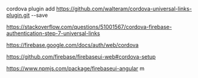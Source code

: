 cordova plugin add https://github.com/walteram/cordova-universal-links-plugin.git --save

https://stackoverflow.com/questions/51001567/cordova-firebase-authentication-step-7-universal-links

https://firebase.google.com/docs/auth/web/cordova

https://github.com/firebase/firebaseui-web#cordova-setup

https://www.npmjs.com/package/firebaseui-angular
m
